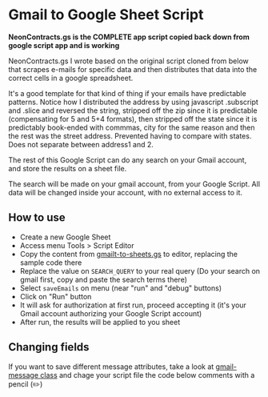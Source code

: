 # Gmail to Google Sheet Script

**NeonContracts.gs is the COMPLETE app script copied back down from google script app and is working**

NeonContracts.gs I wrote based on the original script cloned from below that scrapes e-mails for specific data and then distributes that data into the correct cells in a google spreadsheet.  

It's a good template for that kind of thing if your emails have predictable patterns.  Notice how I distributed the address by using javascript .subscript and .slice and reversed the string, stripped off the zip since it is predictable (compensating for 5 and 5+4 formats), then stripped off the state since it is predictably book-ended with commmas, city for the same reason and then the rest was the street address.  Prevented having to compare with states.  Does not separate between address1 and 2. 

The rest of this Google Script can do any search on your Gmail account, and store the results on a sheet file.

The search will be made on your gmail account, from your Google Script. All data will be changed inside your account, with no external access to it.

## How to use

* Create a new Google Sheet
* Access menu Tools > Script Editor
* Copy the content from [gmailt-to-sheets.gs](gmailt-to-sheets.gs) to editor, replacing the sample code there
* Replace the value on `SEARCH_QUERY` to your real query (Do your search on gmail first, copy and paste the search terms there) 
* Select `saveEmails` on menu (near "run" and "debug" buttons)
* Click on "Run" button
* It will ask for authorization at first run, proceed accepting it (it's your Gmail account authorizing your Google Script account)
* After run, the results will be applied to you sheet

## Changing fields

If you want to save different message attributes, take a look at [gmail-message class](https://developers.google.com/apps-script/reference/gmail/gmail-message) and chage your script file the code below comments with a pencil (✏️)

